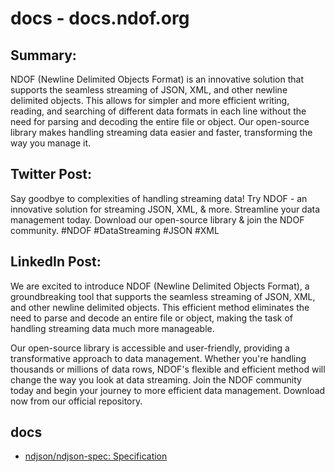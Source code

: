 # docs - docs.ndof.org

## Summary:
NDOF (Newline Delimited Objects Format) is an innovative solution that supports the seamless streaming of JSON, XML, and other newline delimited objects. This allows for simpler and more efficient writing, reading, and searching of different data formats in each line without the need for parsing and decoding the entire file or object. Our open-source library makes handling streaming data easier and faster, transforming the way you manage it.

## Twitter Post:
Say goodbye to complexities of handling streaming data! Try NDOF - an innovative solution for streaming JSON, XML, & more. Streamline your data management today. Download our open-source library & join the NDOF community. #NDOF #DataStreaming #JSON #XML

## LinkedIn Post:
We are excited to introduce NDOF (Newline Delimited Objects Format), a groundbreaking tool that supports the seamless streaming of JSON, XML, and other newline delimited objects. This efficient method eliminates the need to parse and decode an entire file or object, making the task of handling streaming data much more manageable. 

Our open-source library is accessible and user-friendly, providing a transformative approach to data management. Whether you're handling thousands or millions of data rows, NDOF's flexible and efficient method will change the way you look at data streaming. Join the NDOF community today and begin your journey to more efficient data management. Download now from our official repository.



## docs

+ [ndjson/ndjson-spec: Specification](https://github.com/ndjson/ndjson-spec)
